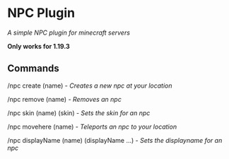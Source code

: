 # NPC Plugin
_A simple NPC plugin for minecraft servers_

**Only works for 1.19.3**

## Commands

/npc create (name) - _Creates a new npc at your location_

/npc remove (name) - _Removes an npc_

/npc skin (name) (skin) - _Sets the skin for an npc_

/npc movehere (name) - _Teleports an npc to your location_

/npc displayName (name) (displayName ...) - _Sets the displayname for an npc_
